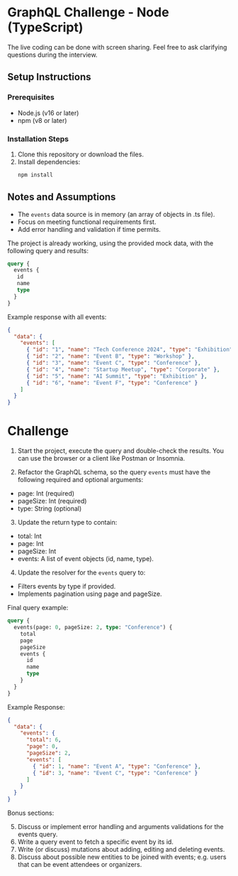# GraphQL Challenge - Node (TypeScript)

The live coding can be done with screen sharing.
Feel free to ask clarifying questions during the interview.

## Setup Instructions

### Prerequisites
- Node.js (v16 or later)
- npm (v8 or later)

### Installation Steps
1. Clone this repository or download the files.
2. Install dependencies:
   ```bash
   npm install

## Notes and Assumptions

- The `events` data source is in memory (an array of objects in .ts file).
- Focus on meeting functional requirements first.
- Add error handling and validation if time permits.

The project is already working, using the provided mock data, with the following query and results:
```graphql
query {
  events {
   id
   name
   type
  }
}
```
Example response with all events:
```json
{
  "data": {
    "events": [
      { "id": "1", "name": "Tech Conference 2024", "type": "Exhibition" },
      { "id": "2", "name": "Event B", "type": "Workshop" },
      { "id": "3", "name": "Event C", "type": "Conference" },
      { "id": "4", "name": "Startup Meetup", "type": "Corporate" },
      { "id": "5", "name": "AI Summit", "type": "Exhibition" },
      { "id": "6", "name": "Event F", "type": "Conference" }
    ]
  }
}
```

# Challenge

1. Start the project, execute the query and double-check the results.
You can use the browser or a client like Postman or Insomnia.

2. Refactor the GraphQL schema, so the query `events` must have the following required and optional arguments:

- page: Int (required)
- pageSize: Int (required)
- type: String (optional)

3. Update the return type to contain:

- total: Int
- page: Int
- pageSize: Int
- events: A list of event objects (id, name, type).

4. Update the resolver for the `events` query to:

- Filters events by type if provided.
- Implements pagination using page and pageSize.

Final query example:

```graphql
query {
  events(page: 0, pageSize: 2, type: "Conference") {
    total
    page
    pageSize
    events {
      id
      name
      type
    }
  }
}
```

Example Response:

```json
{
  "data": {
    "events": {
      "total": 6,
      "page": 0,
      "pageSize": 2,
      "events": [
        { "id": 1, "name": "Event A", "type": "Conference" },
        { "id": 3, "name": "Event C", "type": "Conference" }
      ]
    }
  }
}
```

Bonus sections:

5. Discuss or implement error handling and arguments validations for the events query.
6. Write a query event to fetch a specific event by its id.
7. Write (or discuss) mutations about adding, editing and deleting events.
8. Discuss about possible new entities to be joined with events; e.g. users that can be event attendees or organizers.